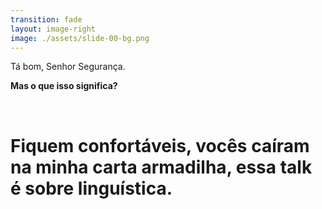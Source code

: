 ```yaml
---
transition: fade
layout: image-right
image: ./assets/slide-00-bg.png
---
```


Tá bom, Senhor Segurança.

**Mas o que isso significa?**

<br />

# Fiquem confortáveis, vocês caíram na minha carta armadilha, essa talk é sobre linguística.

<!--
This is a **note**
-->
